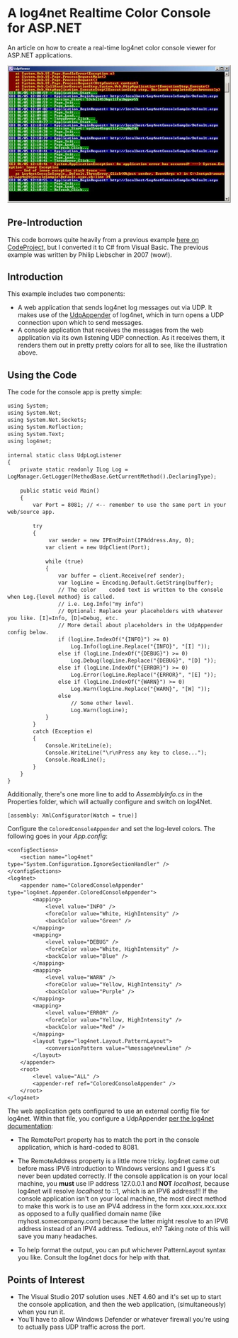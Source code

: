 # A log4net Realtime Color Console for ASP.NET #

An article on how to create a real-time log4net color console viewer for ASP.NET applications.

![](img/AspLog4netColorConsole.jpg)

## Pre-Introduction ##

This code borrows quite heavily from a previous example [here on CodeProject](https://www.codeproject.com/Articles/17345/A-log4net-Realtime-Color-Console-for-ASP-NET), but I converted it to C# from Visual Basic.  The previous example was written by Philip Liebscher in 2007 (wow!).

## Introduction ##

This example includes two components:

- A web application that sends log4net log messages out via UDP.  It makes use of the [UdpAppender](http://logging.apache.org/log4net/release/config-examples.html#udpappender) of log4net, which in turn opens a UDP connection upon which to send messages.
- A console application that receives the messages from the web application via its own listening UDP connection.  As it receives them, it renders them out in pretty pretty colors for all to see, like the illustration above.  


## Using the Code ##
The code for the console app is pretty simple:

	using System;
	using System.Net;
	using System.Net.Sockets;
	using System.Reflection;
	using System.Text;
	using log4net;

	internal static class UdpLogListener
	{
		private static readonly ILog Log = LogManager.GetLogger(MethodBase.GetCurrentMethod().DeclaringType);

		public static void Main()
		{
			var Port = 8081; // <-- remember to use the same port in your web/source app.

			try
			{
				 var sender = new IPEndPoint(IPAddress.Any, 0);
				var client = new UdpClient(Port);

				while (true)
				{
					var buffer = client.Receive(ref sender);
					var logLine = Encoding.Default.GetString(buffer);
					// The color	coded text is written to the console when Log.{level method} is called.
					// i.e. Log.Info("my info")
					// Optional: Replace your placeholders with whatever you like. [I]=Info, [D]=Debug, etc.
					// More detail about placeholders in the UdpAppender config below.
					if (logLine.IndexOf("{INFO}") >= 0)
						Log.Info(logLine.Replace("{INFO}", "[I] "));
					else if (logLine.IndexOf("{DEBUG}") >= 0)
						Log.Debug(logLine.Replace("{DEBUG}", "[D] "));
					else if (logLine.IndexOf("{ERROR}") >= 0)
						Log.Error(logLine.Replace("{ERROR}", "[E] "));
					else if (logLine.IndexOf("{WARN}") >= 0)
						Log.Warn(logLine.Replace("{WARN}", "[W] "));
					else
						// Some other level.
						Log.Warn(logLine);
				}
			}
			catch (Exception e)
			{
				Console.WriteLine(e);
				Console.WriteLine("\r\nPress any key to close...");
				Console.ReadLine();
			}
		}
	}

Additionally, there's one more line to add to *AssemblyInfo.cs* in the Properties folder, which will actually configure and switch on log4Net.

    [assembly: XmlConfigurator(Watch = true)]

Configure the `ColoredConsoleAppender` and set the log-level colors. The following goes in your *App.config*:

	<configSections>
		<section name="log4net" type="System.Configuration.IgnoreSectionHandler" />
	</configSections>
	<log4net>
		<appender name="ColoredConsoleAppender" type="log4net.Appender.ColoredConsoleAppender">
			<mapping>
				<level value="INFO" />
				<foreColor value="White, HighIntensity" />
				<backColor value="Green" />
			</mapping>
			<mapping>
				<level value="DEBUG" />
				<foreColor value="White, HighIntensity" />
				<backColor value="Blue" />
			</mapping>
			<mapping>
				<level value="WARN" />
				<foreColor value="Yellow, HighIntensity" />
				<backColor value="Purple" />
			</mapping>
			<mapping>
				<level value="ERROR" />
				<foreColor value="Yellow, HighIntensity" />
				<backColor value="Red" />
			</mapping>
			<layout type="log4net.Layout.PatternLayout">
				<conversionPattern value="%message%newline" />
			</layout>
		</appender>
		<root>
			<level value="ALL" />
			<appender-ref ref="ColoredConsoleAppender" />
		</root>
	</log4net>

The web application gets configured to use an external config file for log4net.  Within that file, you configure a UdpAppender [per the log4net documentation](https://logging.apache.org/log4net/release/config-examples.html):

-   The RemotePort property has to match the port in the console application, which is hard-coded to 8081.
-   The RemoteAddress property is a little more tricky.  log4net came out before mass IPV6 introduction to Windows versions and I guess it's never been updated correctly.  If the console application is on your local machine, you **must** use IP address 127.0.0.1 and **NOT** *localhost*, because log4net will resolve *localhost* to ::1, which is an IPV6 address!!!  If the console application isn't on your local machine, the most direct method to make this work is to use an IPV4 address in the form xxx.xxx.xxx.xxx as opposed to a fully qualified domain name (like myhost.somecompany.com) because the latter might resolve to an IPV6 address instead of an IPV4 address.  Tedious, eh?  Taking note of this will save you many headaches.
-   To help format the output, you can put whichever PatternLayout syntax you like.  Consult the log4net docs for help with that.


	<log4net>
		<appender name="UdpAppender" type="log4net.Appender.UdpAppender">
			<param name="RemoteAddress" value="127.0.0.1" />
			<param name="RemotePort" value="8081" />
			<layout type="log4net.Layout.PatternLayout" value="{%level}%date{MM/dd HH:mm:ss} - %message" />
		</appender>
		<root>
			<level value="ALL" />
			<appender-ref ref="UdpAppender" />
		</root>
	</log4net>

## Points of Interest ##

- The Visual Studio 2017 solution uses .NET 4.60 and it's set up to start the console application, and then the web application, (simultaneously) when you run it.
- You'll have to allow Windows Defender or whatever firewall you're using to actually pass UDP traffic across the port.

